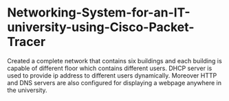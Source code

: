 # Networking-System-for-an-IT-university-using-Cisco-Packet-Tracer
Created a complete network that contains six buildings and each building is capable of different floor which contains different users. DHCP server is used to provide ip address to different users dynamically. Moreover HTTP and DNS servers are also configured for displaying a webpage anywhere in the university.
